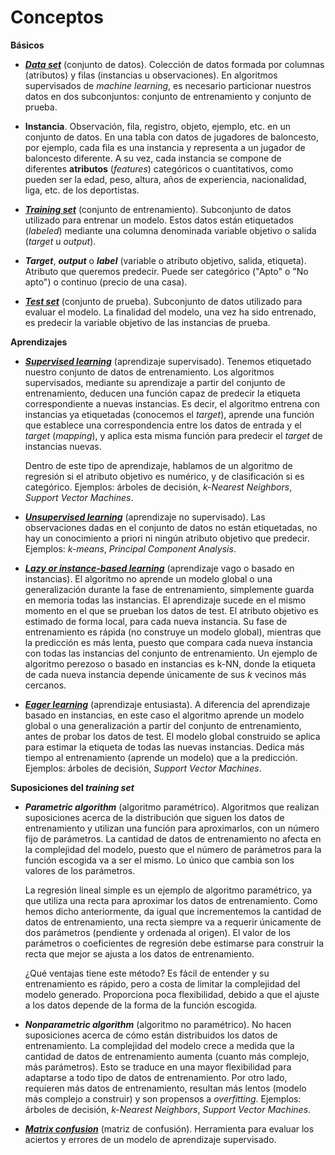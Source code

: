 # **Conceptos**

**Básicos**

- [**_Data set_**](https://en.wikipedia.org/wiki/Data_set) (conjunto de datos). Colección de datos formada por columnas (atributos) y filas (instancias u observaciones). En algoritmos supervisados de _machine learning_, es necesario particionar nuestros datos en dos subconjuntos: conjunto de entrenamiento y conjunto de prueba.

- **Instancia**. Observación, fila, registro, objeto, ejemplo, etc. en un conjunto de datos. En una tabla con datos de jugadores de baloncesto, por ejemplo, cada fila es una instancia y representa a un jugador de baloncesto diferente. A su vez, cada instancia se compone de diferentes **atributos** (_features_) categóricos o cuantitativos, como pueden ser la edad, peso, altura, años de experiencia, nacionalidad, liga, etc. de los deportistas.

- [**_Training set_**](https://en.wikipedia.org/wiki/Training,_validation,_and_test_sets) (conjunto de entrenamiento). Subconjunto de datos utilizado para entrenar un modelo. Estos datos están etiquetados (_labeled_) mediante una columna denominada variable objetivo o salida (_target_ u _output_). 

- **_Target_**, **_output_** o **_label_** (variable o atributo objetivo, salida, etiqueta). Atributo que queremos predecir. Puede ser categórico ("Apto" o "No apto") o continuo (precio de una casa).

- [**_Test set_**](https://en.wikipedia.org/wiki/Training,_validation,_and_test_sets) (conjunto de prueba). Subconjunto de datos utilizado para evaluar el modelo. La finalidad del modelo, una vez ha sido entrenado, es predecir la variable objetivo de las instancias de prueba. 

**Aprendizajes**

- [**_Supervised learning_**](https://en.wikipedia.org/wiki/Supervised_learning) (aprendizaje supervisado). Tenemos etiquetado nuestro conjunto de datos de entrenamiento. Los algoritmos supervisados, mediante su aprendizaje a partir del conjunto de entrenamiento, deducen una función capaz de predecir la etiqueta correspondiente a nuevas instancias. Es decir, el algoritmo entrena con instancias ya etiquetadas (conocemos el _target_), aprende una función que establece una correspondencia entre los datos de entrada y el _target_ (_mapping_), y aplica esta misma función para predecir el _target_ de instancias nuevas. 

  Dentro de este tipo de aprendizaje, hablamos de un algoritmo de regresión si el atributo objetivo es numérico, y de clasificación si es categórico. Ejemplos: árboles de         decisión, _k-Nearest Neighbors_, _Support Vector Machines_. 
  
- [**_Unsupervised learning_**](https://en.wikipedia.org/wiki/Unsupervised_learning) (aprendizaje no supervisado). Las observaciones dadas en el conjunto de datos no están etiquetadas, no hay un conocimiento a priori ni ningún atributo objetivo que predecir. Ejemplos: _k-means_, _Principal Component Analysis_.

- [**_Lazy or instance-based learning_**](https://en.wikipedia.org/wiki/Lazy_learning) (aprendizaje vago o basado en instancias). El algoritmo no aprende un modelo global o una generalización durante la fase de entrenamiento, simplemente guarda en memoria todas las instancias. El aprendizaje sucede en el mismo momento en el que se prueban los datos de test. El atributo objetivo es estimado de forma local, para cada nueva instancia. Su fase de entrenamiento es rápida (no construye un modelo global), mientras que la predicción es más lenta, puesto que compara cada nueva instancia con todas las instancias del conjunto de entrenamiento. Un ejemplo de algoritmo perezoso o basado en instancias es k-NN, donde la etiqueta de cada nueva instancia depende únicamente de sus _k_ vecinos más cercanos. 

- [**_Eager learning_**](https://en.wikipedia.org/wiki/Eager_learning) (aprendizaje entusiasta). A diferencia del aprendizaje basado en instancias, en este caso el algoritmo aprende un modelo global o una generalización a partir del conjunto de entrenamiento, antes de probar los datos de test. El modelo global construido se aplica para estimar la etiqueta de todas las nuevas instancias. Dedica más tiempo al entrenamiento (aprende un modelo) que a la predicción. Ejemplos: árboles de decisión, _Support Vector Machines_.

**Suposiciones del _training set_**

- **_Parametric algorithm_** (algoritmo paramétrico). Algoritmos que realizan suposiciones acerca de la distribución que siguen los datos de entrenamiento y utilizan una función para aproximarlos, con un número fijo de parámetros. La cantidad de datos de entrenamiento no afecta en la complejidad del modelo, puesto que el número de parámetros para la función escogida va a ser el mismo. Lo único que cambia son los valores de los parámetros.

  La regresión lineal simple es un ejemplo de algoritmo paramétrico, ya que utiliza una recta para aproximar los datos de entrenamiento. Como hemos dicho anteriormente, da       igual que incrementemos la cantidad de datos de entrenamiento, una recta siempre va a requerir únicamente de dos parámetros (pendiente y ordenada al origen). El valor de los   parámetros o coeficientes de regresión debe estimarse para construir la recta que mejor se ajusta a los datos de entrenamiento. 
  
  ¿Qué ventajas tiene este método? Es fácil de entender y su entrenamiento es rápido, pero a costa de limitar la complejidad del modelo generado. Proporciona poca flexibilidad,    debido a que el ajuste a los datos depende de la forma de la función escogida.  
  
- **_Nonparametric algorithm_** (algoritmo no paramétrico). No hacen suposiciones acerca de cómo están distribuidos los datos de entrenamiento. La complejidad del modelo crece  a medida que la cantidad de datos de entrenamiento aumenta (cuanto más complejo, más parámetros). Esto se traduce en una mayor flexibilidad para adaptarse a todo tipo de datos de entrenamiento. Por otro lado, requieren más datos de entrenamiento, resultan más lentos (modelo más complejo a construir) y son propensos a _overfitting_. Ejemplos:  árboles de decisión, _k-Nearest Neighbors_, _Support Vector Machines_.


- [**_Matrix confusion_**](https://en.wikipedia.org/wiki/Confusion_matrix) (matriz de confusión). Herramienta para evaluar los aciertos y errores de un modelo de aprendizaje supervisado.


